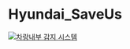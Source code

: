 # Hyundai_SaveUs


[![차랑내부 감지 시스템](http://img.youtube.com/vi/g6DI1Go8mjY/0.jpg)](https://youtu.be/g6DI1Go8mjY)
